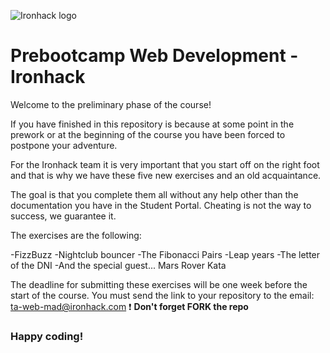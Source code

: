 ![Ironhack logo](https://i.imgur.com/1QgrNNw.png)
# Prebootcamp Web Development - Ironhack

Welcome to the preliminary phase of the course! 

If you have finished in this repository is because at some point in the prework or at the beginning of the course you have been forced to postpone your adventure.

For the Ironhack team it is very important that you start off on the right foot and that is why we have these five new exercises and an old acquaintance.

The goal is that you complete them all without any help other than the documentation you have in the Student Portal. Cheating is not the way to success, we guarantee it.

The exercises are the following:

-FizzBuzz
-Nightclub bouncer 
-The Fibonacci Pairs 
-Leap years
-The letter of the DNI 
-And the special guest... Mars Rover Kata 

The deadline for submitting these exercises will be one week before the start of the course. You must send the link to your repository to the email: ta-web-mad@ironhack.com :exclamation: **Don't forget FORK the repo**

### Happy coding!
